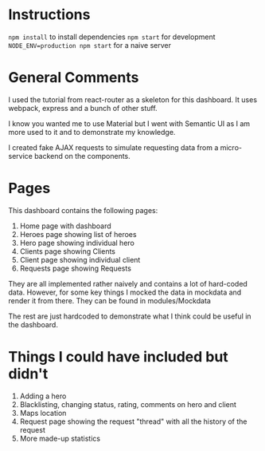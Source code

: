 # Instructions
`npm install` to install dependencies
`npm start` for development
`NODE_ENV=production npm start` for a naive server

# General Comments
I used the tutorial from react-router as a skeleton for this dashboard. It uses webpack, express and a bunch of other stuff.

I know you wanted me to use Material but I went with Semantic UI as I am more used to it and to demonstrate my knowledge.

I created fake AJAX requests to simulate requesting data from a micro-service backend on the components.

# Pages
This dashboard contains the following pages:

1. Home page with dashboard
2. Heroes page showing list of heroes
3. Hero page showing individual hero
4. Clients page showing Clients
5. Client page showing individual client
6. Requests page showing Requests

They are all implemented rather naively and contains a lot of hard-coded data. However, for some key things I mocked the data in mockdata and render it from there. They can be found in modules/Mockdata

The rest are just hardcoded to demonstrate what I think could be useful in the dashboard.

# Things I could have included but didn't
1. Adding a hero
2. Blacklisting, changing status, rating, comments on hero and client
3. Maps location
4. Request page showing the request "thread" with all the history of the request
5. More made-up statistics
